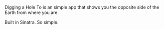 Digging a Hole To is an simple app that shows you the opposite side of the Earth from where you are. 

Built in Sinatra. So simple. 